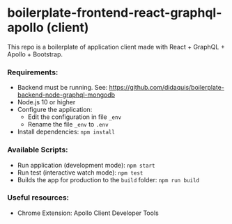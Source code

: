# boilerplate-frontend-react-graphql-apollo (client)

This repo is a boilerplate of application client made with React + GraphQL + Apollo + Bootstrap.


### Requirements:
* Backend must be running. See: https://github.com/didaquis/boilerplate-backend-node-graphql-mongodb
* Node.js 10 or higher
* Configure the application:
  * Edit the configuration in file `_env`
  * Rename the file `_env` to `.env`
* Install dependencies: `npm install`


### Available Scripts:

* Run application (development mode): `npm start`
* Run test (interactive watch mode): `npm test`
* Builds the app for production to the `build` folder: `npm run build`


### Useful resources:

* Chrome Extension: Apollo Client Developer Tools

